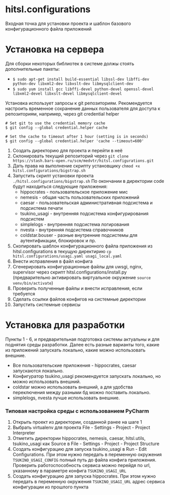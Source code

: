 hitsl.configurations
======

Входная точка для установки проекта и шаблон базового конфигурационного файла приложений

Установка на сервера
=========

Для сборки некоторых библиотек в системе должы стоять дополнительные пакеты:

  * `$ sudo apt-get install build-essential libssl-dev libffi-dev python-dev libxml2-dev libxslt-dev libmysqlclient-dev`
  * `$ sudo yum install gcc libffi-devel python-devel openssl-devel libxml2-devel libxslt-devel libmysqlclient-devel`

Установка использует запросы к git репозиториям. Рекомендуется настроить временное сохранение данных пользователя для
доступа к репозиториям, например, через git credential helper

    # Set git to use the credential memory cache
    $ git config --global credential.helper cache

    # Set the cache to timeout after 1 hour (setting is in seconds)
    $ git config --global credential.helper 'cache --timeout=600'

1. Создать директорию для проекта и перейти в неё
2. Склонировать текущий репозиторий через `git clone https://stash.bars-open.ru/scm/medvtr/hitsl.configurations.git`
3. Дать права на выполнение скрипту установщику `chmod +x hitsl.configurations/bigstrap.sh`
4. Запустить скрипт установки проекта `./hitsl.configurations/bigstrap.sh` По окончании в директории code будут находиться следующие приложения:
    * hippocrates - пользовательское приложение мис
    * nemesis - общая часть пользовательских приложений
    * caesar - пользовательская административная подсистема и подсистема печати
    * tsukino_usagi - внутренняя подсистема конфигурирования подсистем
    * simplelogs - внутренняя подсистема логирования
    * nvesta - внутренняя подсистема справочников
    * coldstar.bouser - разные внутренние подсистемы для аутентификации, блокировок и пр.
5. Скопировать шаблон конфигурационного файла приложения из hitsl.configurations в текущую директирию `cp hitsl.configurations/usagi.yaml usagi_local.yaml`
6. Внести исправления в файл конфига
7. Сгенерировать конфигурационные файлы для uwsgi, nginx, supervisor через скрипт hitsl.configurations/install.py
(предварительно активировать виртуальное окружение `source venv/bin/activate`)
8. Проверить полученные файлы и внести исправления, если требуется
9. Сделать ссылки файлов конфигов на системные директории
10. Запустить системные сервисы


Установка для разработки
=========

Пункты 1 - 6, и предварительная подготовка системы актуальны и для поднятия среды разработки.
Далее есть разные варианты того, какие из приложений запускать локально, какие можно использовать внешние.

  * Все пользовательские приложения - hippocrates, caesar запускаются локально.
  * Конфигуратор tsukino_usagi рекомендуется запускать локально, но можно использовать внешний.
  * coldstar можно использовать внешний, а для удобства переключения между разными бд можно поставить локально.
  * simplelogs, nvesta лучше использовать внешние.


### Типовая настройка среды с использованием PyCharm

1. Открыть проект из директории, созданной ранее на шаге 1
2. Выбрать virtualenv для проекта File - Settings - Project - Project Interpreter
3. Отметить директории hippocrates, nemesis, caesar, hitsl.utils, tsukino_usagi как Source в File - Settings - Project - Project Structure
4. Создать конфигурацию для запуска tsukino_usagi в Run - Edit Configurations. При этом нужно передать в переменную
окружения `TSUKINO_USAGI_CONFIG` полный путь до файла конфига приложения. Проверить работоспособность сервиса можно
перейдя по url, указанному в параметре конфига `TSUKINO_USAGI_URL`
5. Создать конфигурацию для запуска hippocrates. При этом нужно передать в переменную окружения `TSUKINO_USAGI_URL`
адрес сервиса конфигурации из прошлого пункта